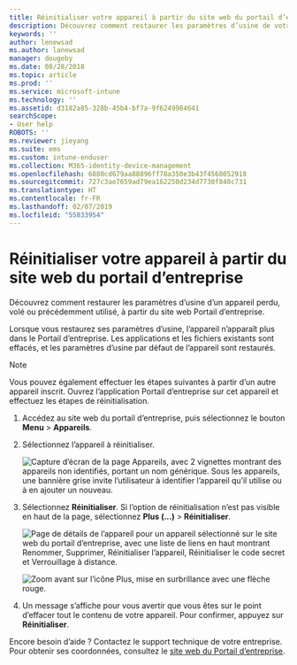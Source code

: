 ```yaml
---
title: Réinitialiser votre appareil à partir du site web du portail d’entreprise | Microsoft Docs
description: Découvrez comment restaurer les paramètres d’usine de votre appareil à partir du site web Portail d’entreprise.
keywords: ''
author: lenewsad
ms.author: lanewsad
manager: dougeby
ms.date: 08/28/2018
ms.topic: article
ms.prod: ''
ms.service: microsoft-intune
ms.technology: ''
ms.assetid: d3182a85-328b-45b4-bf7a-9f6249984641
searchScope:
- User help
ROBOTS: ''
ms.reviewer: jieyang
ms.suite: ems
ms.custom: intune-enduser
ms.collection: M365-identity-device-management
ms.openlocfilehash: 6880cd679aa88896ff78a350e3b43f4568052918
ms.sourcegitcommit: 727c3ae7659ad79ea162250d234d7730f840c731
ms.translationtype: HT
ms.contentlocale: fr-FR
ms.lasthandoff: 02/07/2019
ms.locfileid: "55833954"
---
```

# <a name="reset-your-device-from-the-company-portal-website"></a>Réinitialiser votre appareil à partir du site web du portail d’entreprise

Découvrez comment restaurer les paramètres d’usine d’un appareil perdu, volé ou précédemment utilisé, à partir du site web Portail d’entreprise.  

Lorsque vous restaurez ses paramètres d’usine, l’appareil n’apparaît plus dans le Portail d’entreprise. Les applications et les fichiers existants sont effacés, et les paramètres d’usine par défaut de l’appareil sont restaurés.

> [!Note]
> Vous pouvez également effectuer les étapes suivantes à partir d’un autre appareil inscrit. Ouvrez l’application Portail d’entreprise sur cet appareil et effectuez les étapes de réinitialisation.  

1. Accédez au site web du portail d’entreprise, puis sélectionnez le bouton __Menu__ > __Appareils__.  

2. Sélectionnez l’appareil à réinitialiser.

    ![Capture d’écran de la page Appareils, avec 2 vignettes montrant des appareils non identifiés, portant un nom générique. Sous les appareils, une bannière grise invite l’utilisateur à identifier l’appareil qu’il utilise ou à en ajouter un nouveau.](./media/rename-reset-device-step2-1808.png)  

3. Sélectionnez **Réinitialiser**. Si l’option de réinitialisation n’est pas visible en haut de la page, sélectionnez **Plus (...)** > **Réinitialiser**.  

     ![Page de détails de l’appareil pour un appareil sélectionné sur le site web du portail d’entreprise, avec une liste de liens en haut montrant Renommer, Supprimer, Réinitialiser l’appareil, Réinitialiser le code secret et Verrouillage à distance. ](./media/rename-reset-device-1808.png)  

    ![Zoom avant sur l’icône Plus, mise en surbrillance avec une flèche rouge.](./media/rename-reset-device-step3-more-1808.png)  

4. Un message s’affiche pour vous avertir que vous êtes sur le point d’effacer tout le contenu de votre appareil. Pour confirmer, appuyez sur **Réinitialiser**.  

Encore besoin d’aide ? Contactez le support technique de votre entreprise. Pour obtenir ses coordonnées, consultez le [site web du Portail d’entreprise](https://go.microsoft.com/fwlink/?linkid=2010980).
